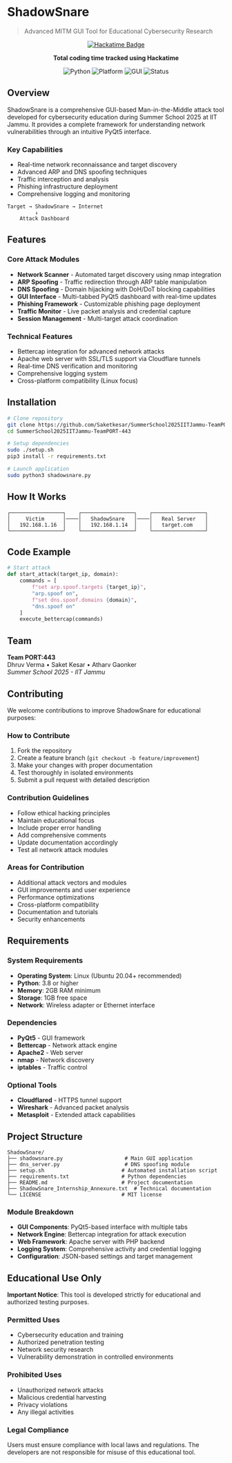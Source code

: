 # ShadowSnare

> Advanced MITM GUI Tool for Educational Cybersecurity Research

<div align="center">

[![Hackatime Badge](https://hackatime-badge.hackclub.com/U092A7ANS91/SummerSchool2025IITJammu-TeamPORT-443)](https://hackatime.hackclub.com/)

**Total coding time tracked using Hackatime**

![Python](https://img.shields.io/badge/Python-3.8+-blue.svg)
![Platform](https://img.shields.io/badge/Platform-Linux-green.svg)
![GUI](https://img.shields.io/badge/GUI-PyQt5-orange.svg)
![Status](https://img.shields.io/badge/Status-Complete-success.svg)

</div>

## Overview

ShadowSnare is a comprehensive GUI-based Man-in-the-Middle attack tool developed for cybersecurity education during Summer School 2025 at IIT Jammu. It provides a complete framework for understanding network vulnerabilities through an intuitive PyQt5 interface.

### Key Capabilities
- Real-time network reconnaissance and target discovery
- Advanced ARP and DNS spoofing techniques
- Traffic interception and analysis
- Phishing infrastructure deployment
- Comprehensive logging and monitoring

```
Target → ShadowSnare → Internet
         ↓
    Attack Dashboard
```

## Features

### Core Attack Modules
- **Network Scanner** - Automated target discovery using nmap integration
- **ARP Spoofing** - Traffic redirection through ARP table manipulation  
- **DNS Spoofing** - Domain hijacking with DoH/DoT blocking capabilities
- **GUI Interface** - Multi-tabbed PyQt5 dashboard with real-time updates
- **Phishing Framework** - Customizable phishing page deployment
- **Traffic Monitor** - Live packet analysis and credential capture
- **Session Management** - Multi-target attack coordination

### Technical Features
- Bettercap integration for advanced network attacks
- Apache web server with SSL/TLS support via Cloudflare tunnels
- Real-time DNS verification and monitoring
- Comprehensive logging system
- Cross-platform compatibility (Linux focus)

## Installation

```bash
# Clone repository
git clone https://github.com/Saketkesar/SummerSchool2025IITJammu-TeamPORT-443.git
cd SummerSchool2025IITJammu-TeamPORT-443

# Setup dependencies
sudo ./setup.sh
pip3 install -r requirements.txt

# Launch application
sudo python3 shadowsnare.py
```

## How It Works

```
┌─────────────────┐    ┌─────────────────┐    ┌─────────────────┐
│     Victim      │────│   ShadowSnare   │────│   Real Server   │
│   192.168.1.16  │    │   192.168.1.14  │    │   target.com    │
└─────────────────┘    └─────────────────┘    └─────────────────┘
```

## Code Example

```python
# Start attack
def start_attack(target_ip, domain):
    commands = [
        f"set arp.spoof.targets {target_ip}",
        "arp.spoof on",
        f"set dns.spoof.domains {domain}",
        "dns.spoof on"
    ]
    execute_bettercap(commands)
```

## Team

**Team PORT:443**  
Dhruv Verma • Saket Kesar • Atharv Gaonker  
*Summer School 2025 - IIT Jammu*



## Contributing

We welcome contributions to improve ShadowSnare for educational purposes:

### How to Contribute
1. Fork the repository
2. Create a feature branch (`git checkout -b feature/improvement`)
3. Make your changes with proper documentation
4. Test thoroughly in isolated environments
5. Submit a pull request with detailed description

### Contribution Guidelines
- Follow ethical hacking principles
- Maintain educational focus
- Include proper error handling
- Add comprehensive comments
- Update documentation accordingly
- Test all network attack modules

### Areas for Contribution
- Additional attack vectors and modules
- GUI improvements and user experience
- Performance optimizations
- Cross-platform compatibility
- Documentation and tutorials
- Security enhancements

## Requirements

### System Requirements
- **Operating System**: Linux (Ubuntu 20.04+ recommended)
- **Python**: 3.8 or higher
- **Memory**: 2GB RAM minimum
- **Storage**: 1GB free space
- **Network**: Wireless adapter or Ethernet interface

### Dependencies
- **PyQt5** - GUI framework
- **Bettercap** - Network attack engine
- **Apache2** - Web server
- **nmap** - Network discovery
- **iptables** - Traffic control

### Optional Tools
- **Cloudflared** - HTTPS tunnel support
- **Wireshark** - Advanced packet analysis
- **Metasploit** - Extended attack capabilities

## Project Structure

```
ShadowSnare/
├── shadowsnare.py                    # Main GUI application
├── dns_server.py                     # DNS spoofing module  
├── setup.sh                         # Automated installation script
├── requirements.txt                 # Python dependencies
├── README.md                        # Project documentation
├── ShadowSnare_Internship_Annexure.txt  # Technical documentation
└── LICENSE                          # MIT license
```

### Module Breakdown
- **GUI Components**: PyQt5-based interface with multiple tabs
- **Network Engine**: Bettercap integration for attack execution
- **Web Framework**: Apache server with PHP backend
- **Logging System**: Comprehensive activity and credential logging
- **Configuration**: JSON-based settings and target management

## Educational Use Only

**Important Notice**: This tool is developed strictly for educational and authorized testing purposes.

### Permitted Uses
- Cybersecurity education and training
- Authorized penetration testing
- Network security research
- Vulnerability demonstration in controlled environments

### Prohibited Uses
- Unauthorized network attacks
- Malicious credential harvesting
- Privacy violations
- Any illegal activities

### Legal Compliance
Users must ensure compliance with local laws and regulations. The developers are not responsible for misuse of this educational tool.
